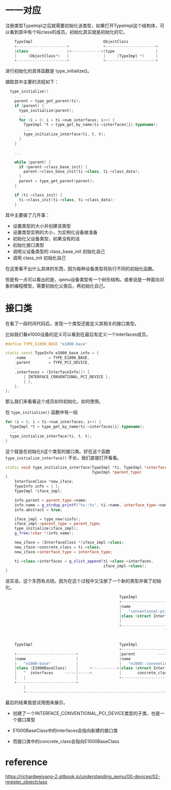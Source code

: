 
# 一一对应

注册类型TypeImpl之后就需要初始化该类型，如果打开TypeImpl这个结构体，可以看到其中有个叫class的成员。初始化其实就是初始化的它。

```cpp
    TypeImpl                               ObjectClass
    +----------------------+               +----------------------+
    |class                 |<------------->|type                  |
    |     (ObjectClass*)   |               |     (TypeImpl *)     |
    +----------------------+               +----------------------+
```

进行初始化的具体函数是 type_initialize()。

摘取其中主要的流程如下：

```cpp
  type_initialize()
    ...
    parent = type_get_parent(ti);
    if (parent) {
      type_initialize(parent);
      ...
      for (i = 0; i < ti->num_interfaces; i++) {
        TypeImpl *t = type_get_by_name(ti->interfaces[i].typename);
        ...
        type_initialize_interface(ti, t, t);
      }
    }

    ...

    while (parent) {
      if (parent->class_base_init) {
        parent->class_base_init(ti->class, ti->class_data);
      }
      parent = type_get_parent(parent);
    }

    if (ti->class_init) {
      ti->class_init(ti->class, ti->class_data);
    }
```

其中主要做了几件事：

* 设置类型的大小并创建该类型
* 设置类型实例的大小，为实例化设备做准备
* 初始化父设备类型，如果没有的话
* 初始化接口类型
* 调用父设备类型的 class_base_init 初始化自己
* 调用 class_init 初始化自己

在这里看不出什么具体的东西，因为每种设备类型将执行不同的初始化函数。

但是有一点可以看出的是，qemu设备类型有一个树形结构。或者说是一种面向对象的编程模型，需要初始化父类后，再初始化自己。

# 接口类

在看了一段时间代码后，发现一个类型还能定义其相关的接口类型。

比如我们看e1000设备的定义可以看到在最后有定义一个interfaces成员。

```cpp
#define TYPE_E1000_BASE "e1000-base"

static const TypeInfo e1000_base_info = {
    .name          = TYPE_E1000_BASE,
    .parent        = TYPE_PCI_DEVICE,
    ...
    .interfaces = (InterfaceInfo[]) {
        { INTERFACE_CONVENTIONAL_PCI_DEVICE },
        { },
    },
};
```

那么我们来看看这个成员如何初始化，如何使用。

在 `type_initialize()` 函数中有一段

```cpp
for (i = 0; i < ti->num_interfaces; i++) {
  TypeImpl *t = type_get_by_name(ti->interfaces[i].typename);
  ...
  type_initialize_interface(ti, t, t);
}
```

这个就是在初始化ti这个类型的接口类。好在这个函数 `type_initialize_interface()` 不长，我们直接打开看看。

```cpp
static void type_initialize_interface(TypeImpl *ti, TypeImpl *interface_type,
                                      TypeImpl *parent_type)
{
    InterfaceClass *new_iface;
    TypeInfo info = { };
    TypeImpl *iface_impl;

    info.parent = parent_type->name;
    info.name = g_strdup_printf("%s::%s", ti->name, interface_type->name);
    info.abstract = true;

    iface_impl = type_new(&info);
    iface_impl->parent_type = parent_type;
    type_initialize(iface_impl);
    g_free((char *)info.name);

    new_iface = (InterfaceClass *)iface_impl->class;
    new_iface->concrete_class = ti->class;
    new_iface->interface_type = interface_type;

    ti->class->interfaces = g_slist_append(ti->class->interfaces,
                                           iface_impl->class);
}
```

说实话，这个东西有点绕。因为在这个过程中又注册了一个新的类型并做了初始化。

```cpp
                                                  TypeImpl
                                                  +------------------------------------+
                                                  |name                                |
                                                  |   "conventional-pci-device"        |
                                                  |class (struct InterfaceClass)       |
                                                  |                                    |
                                                  +------------------------------------+
                                                                      ^
                                                                      |
                                                                      |
    TypeImpl                                      TypeImpl            |
                                                  +------------------------------------+
    +--------------------------+                  |parent          ---+                |
    |name                      |                  |name                                |
    |   "e1000-base"           |                  |   "e1000::conventional-pci-device" |
    |class (E1000BaseClass)    |     +----------->|class (struct InterfaceClass)       |
    |   ^  interfaces     -----|-----+            |       concrete_class  ----+        |
    |   |                      |                  +------------------------------------+
    +--------------------------+                                              |
        |                                                                     |
        +---------------------------------------------------------------------+
```

最后的结果我尝试用图来展示。

* 创建了一个INTERFACE_CONVENTIONAL_PCI_DEVICE类型的子类，也是一个接口类型

* E1000BaseClass中的interfaces会指向新建的接口类

* 而接口类中的concrete_class会指向E1000BaseClass


# reference

https://richardweiyang-2.gitbook.io/understanding_qemu/00-devices/02-register_objectclass